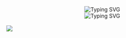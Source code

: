 
<div align="center"><img src="https://readme-typing-svg.demolab.com?font=Fira+Code&duration=1&pause=1000&color=FFF74F&width=315&lines=Paulo+Vin%C3%ADcius+-+King+Star" alt="Typing SVG" /></div>
                    
<div align="center"><img src="https://readme-typing-svg.demolab.com?font=Fira+Code&duration=3000&pause=1000&color=FFF74F&width=435&lines=Web+Developer+-+Learning+in+practice" alt="Typing SVG" /></div>

<br>

<img src="https://raw.githubusercontent.com/saadeghi/saadeghi/1aaec63b5cfb565364eca0b740a70aad11eea1df/dino.gif"/>
